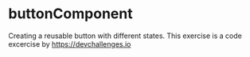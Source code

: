 # buttonComponent
Creating a reusable button with different states. This exercise is a code excercise by https://devchallenges.io
